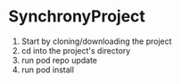 # SynchronyProject

1. Start by cloning/downloading the project
2. cd into the project's directory
3. run pod repo update
4. run pod install
